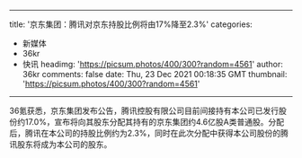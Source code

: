 
---
title: '京东集团：腾讯对京东持股比例将由17%降至2.3%'
categories: 
 - 新媒体
 - 36kr
 - 快讯
headimg: 'https://picsum.photos/400/300?random=4561'
author: 36kr
comments: false
date: Thu, 23 Dec 2021 00:18:35 GMT
thumbnail: 'https://picsum.photos/400/300?random=4561'
---

<div>   
36氪获悉，京东集团发布公告，腾讯控股有限公司目前间接持有本公司已发行股份约17.0%，宣布将向其股东分配其持有的京东集团约4.6亿股A类普通股。分配后，腾讯在本公司的持股比例约为2.3%，同时在此次分配中获得本公司股份的腾讯股东将成为本公司的股东。  
</div>
            